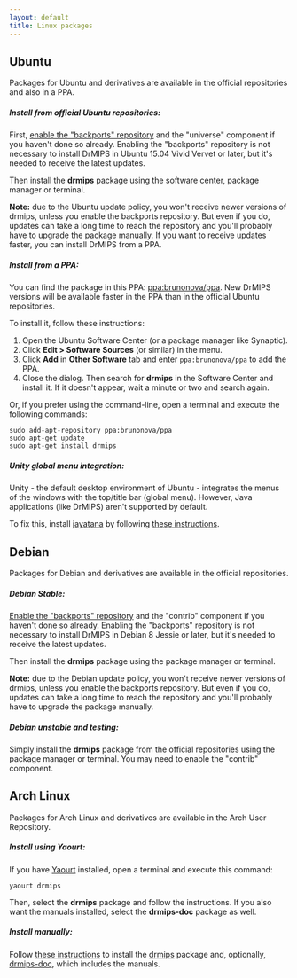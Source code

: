 ```yaml
---
layout: default
title: Linux packages
---
```


## Ubuntu

Packages for Ubuntu and derivatives are available in the official repositories
and also in a PPA.

##### Install from official Ubuntu repositories:

First, [enable the "backports" repository][ubuntu_backports] and the
"universe" component if you haven't done so already.
Enabling the "backports" repository is not necessary to install DrMIPS in
Ubuntu 15.04 Vivid Vervet or later, but it's needed to receive the latest
updates.

Then install the **drmips** package using the software center, package manager
or terminal.

**Note:** due to the Ubuntu update policy, you won't receive newer versions of
drmips, unless you enable the backports repository. But even if you do,
updates can take a long time to reach the repository and you'll probably have to
upgrade the package manually.
If you want to receive updates faster, you can install DrMIPS from a PPA.

##### Install from a PPA:

You can find the package in this PPA: [ppa:brunonova/ppa][ubuntu_ppa].
New DrMIPS versions will be available faster in the PPA than in the official
Ubuntu repositories.

To install it, follow these instructions:

1.  Open the Ubuntu Software Center (or a package manager like Synaptic).
2.  Click **Edit > Software Sources** (or similar) in the menu.
3.  Click **Add** in **Other Software** tab and enter `ppa:brunonova/ppa` to add
    the PPA.
4.  Close the dialog. Then search for **drmips** in the Software Center and
    install it.
    If it doesn't appear, wait a minute or two and search again.

Or, if you prefer using the command-line, open a terminal and execute the
following commands:

    sudo add-apt-repository ppa:brunonova/ppa
    sudo apt-get update
    sudo apt-get install drmips

##### Unity global menu integration:

Unity - the default desktop environment of Ubuntu - integrates the menus of the
windows with the top/title bar (global menu). However, Java applications
(like DrMIPS) aren't supported by default.

To fix this, install [jayatana][jayatana] by following
[these instructions][jayatana_install].


## Debian

Packages for Debian and derivatives are available in the official repositories.

##### Debian Stable:

[Enable the "backports" repository][debian_backports] and the "contrib"
component if you haven't done so already.
Enabling the "backports" repository is not necessary to install DrMIPS in
Debian 8 Jessie or later, but it's needed to receive the latest
updates.

Then install the **drmips** package using the package manager or
terminal.

**Note:** due to the Debian update policy, you won't receive newer versions of
drmips, unless you enable the backports repository. But even if you do,
updates can take a long time to reach the repository and you'll probably have to
upgrade the package manually. 

##### Debian unstable and testing:

Simply install the **drmips** package from the official repositories using the
package manager or terminal.
You may need to enable the "contrib" component.


## Arch Linux

Packages for Arch Linux and derivatives are available in the Arch User Repository.

##### Install using Yaourt:

If you have [Yaourt][yaourt] installed, open a terminal and execute this
command:

    yaourt drmips

Then, select the **drmips** package and follow the instructions.
If you also want the manuals installed, select the **drmips-doc** package as
well.

##### Install manually:

Follow [these instructions][aur_inst] to install the [drmips][drmips_aur]
package and, optionally, [drmips-doc][drmips-doc_aur], which includes the
manuals.



[ubuntu_backports]: https://help.ubuntu.com/community/UbuntuBackports "UbuntuBackports - Ubuntu Wiki"
[ubuntu_ppa]: https://launchpad.net/~brunonova/+archive/ubuntu/ppa "Bruno Nova's PPA"
[jayatana]: https://launchpad.net/~danjaredg/+archive/ubuntu/jayatana "Java Ayatana Launchpad page"
[jayatana_install]: http://www.webupd8.org/2014/02/get-unity-global-menu-hud-support-for.html "Get Unity Global Menu / HUD Support For Java Swing Applications With JAyatana ~ Web Upd8"
[debian_backports]: http://backports.debian.org/Instructions/ "Instructions - Debian Backports"
[yaourt]: https://wiki.archlinux.org/index.php/yaourt "Yaourt - ArchWiki"
[aur_inst]: https://wiki.archlinux.org/index.php/Arch_User_Repository#Installing_packages "Arch User Repository (Installing packages) - Arch Wiki"
[drmips_aur]: https://aur.archlinux.org/packages/drmips/ "drmips - AUR"
[drmips-doc_aur]: https://aur.archlinux.org/packages/drmips-doc/ "drmips-doc - AUR"
